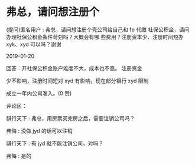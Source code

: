# 弗总，请问想注册个

(提问)匿名用户 : 弗总，请问想注册个壳公司给自己和 fp 代缴 社保公积金，请问办理社保公积金条件苛刻吗？大概会有哪 些费用？注册资本少、注册时间短办 xyk、xyd 可以吗？谢谢

2019-01-20

回答：开社保公积金账户难度不大，成本也不高。 注册资金

少不影响，注册时间短对 xyd 有影响，现在部分银行 xyd 限制

成立一年内公司准入。(0 赞)

评论区：

祺行天下 : 弗总，用房票买完房之后，需要注销公司吗？

弗悔 : 没做 jyd 的话可以注销

祺行天下 : 有 jyd 就不能注销公司，对吗？

弗悔 : 是的